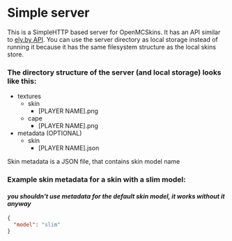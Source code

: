 # Simple server

This is a SimpleHTTP based server for OpenMCSkins. It has an API similar
to [ely.by API](https://docs.ely.by/en/skins-system.html). You can use the server directory as local storage instead of
running it because it has the same filesystem structure as the local skins store.

### The directory structure of the server (and local storage) looks like this:

* textures
    * skin
        * [PLAYER NAME].png
    * cape
        * [PLAYER NAME].png
* metadata (OPTIONAL)
    * skin
        * [PLAYER NAME].json

Skin metadata is a JSON file, that contains skin model name

### Example skin metadata for a skin with a slim model:

#### *you shouldn't use metadata for the default skin model, it works without it anyway*

```json
{
  "model": "slim"
}
```